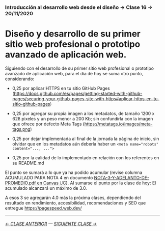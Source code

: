 ### Introducción al desarrollo web desde el diseño → Clase 16 → 20/11/2020

# Diseño y desarrollo de su primer sitio web profesional o prototipo avanzado de aplicación web.

Siguiendo con el desarrollo de su primer sitio web profesional o prototipo avanzado de aplicación web, para el día de hoy se suma otro punto, considerando:

- 0,25 por aplicar HTTPS en tu sitio GitHub Pages (https://docs.github.com/es/pages/getting-started-with-github-pages/securing-your-github-pages-site-with-https#aplicar-https-en-tu-sitio-github-pages)

- 0,25 por agregar su propia imagen a los metadatos, de tamaño 1200 x 628 pixeles y un peso menor a 200 Kb; sin confundirla con la  imagen que ofrece por defecto Meta Tags (https://metatags.io/images/meta-tags.png)

- 0,25 por dejar implementada al final de la jornada la página de inicio, sin olvidar que en los metadatos aún debería haber un  `<meta name="robots" content="..., ...">`

- 0,25 por la calidad de lo implementado en relación con los referentes en su README.md

El punto se sumará a lo que ya ha podido acumular (revise columna ACUMULADO PARA NOTA 4 en documento [NOTA-3-Y-ADELANTO-DE-PROMEDIO.pdf en Canvas UC](https://cursos.canvas.uc.cl/courses/80331/files/11468778?module_item_id=2353528)). Al sumarse el punto por la clase de hoy: El acumulado alcanzará un máximo de 3.0. 

A esos 3 se agregarán 4.0 más la próxima clases, dependiendo del resultado en rendimiento, accesibilidad, recomendaciones y SEO que entregue https://pagespeed.web.dev/

- - - - - - - 

###### [← CLASE ANTERIOR](https://github.com/profesorfaco/dno096-2024/tree/main/clase-15) — [SIGUIENTE CLASE →](https://github.com/profesorfaco/dno096-2024/tree/main/clase-17)
